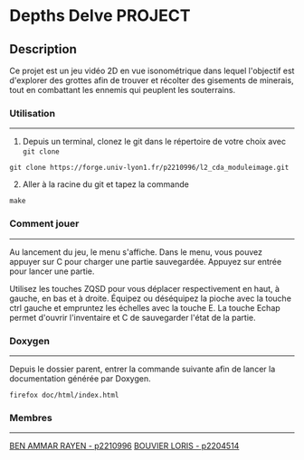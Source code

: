 # Depths Delve PROJECT

## Description
Ce projet est un jeu vidéo 2D en vue isonométrique dans lequel l'objectif est d'explorer des grottes afin de trouver et récolter des gisements de minerais, tout en combattant les ennemis qui peuplent les souterrains.


### Utilisation
---
1. Depuis un terminal, clonez le git dans le répertoire de votre choix avec `git clone`
```
git clone https://forge.univ-lyon1.fr/p2210996/l2_cda_moduleimage.git
```
2.  Aller à la racine du git et tapez la commande 
```
make
```

### Comment jouer
---
Au lancement du jeu, le menu s'affiche.
Dans le menu, vous pouvez appuyer sur C pour charger une partie sauvegardée. Appuyez sur entrée pour lancer une partie.

Utilisez les touches ZQSD pour vous déplacer respectivement en haut, à gauche, en bas et à droite. Équipez ou déséquipez la pioche avec la touche ctrl gauche et empruntez les échelles avec la touche E. La touche Echap permet d'ouvrir l'inventaire et C de sauvegarder l'état de la partie.

### Doxygen
---
Depuis le dossier parent, entrer la commande suivante afin de lancer la documentation générée par Doxygen.
```
firefox doc/html/index.html
```






### Membres
---
[BEN AMMAR RAYEN - p2210996](https://forge.univ-lyon1.fr/p2210996)
[BOUVIER LORIS - p2204514](https://forge.univ-lyon1.fr/p2204514)


